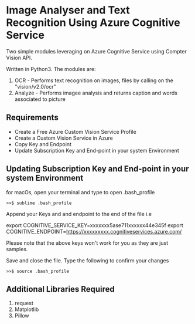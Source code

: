 # Image Analyser and Text Recognition Using Azure Cognitive Service

Two simple modules leveraging on Azure Cognitive Service using Compter Vision API. 

Written in Python3. The modules are:
1. OCR - Performs text recognition on images, files by calling on the "vision/v2.0/ocr"
2. Analyze - Performs imagee analysis and returns caption and words associated to picture


## Requirements
- Create a Free Azure Custom Vision Service Profile
- Create a Custom Vision Service in Azure
- Copy Key and Endpoint
- Update Subscription Key and End-point in your system Environment
                     


## Updating Subscription Key and End-point in your system Environment
for macOs, open your terminal and type to open .bash_profile
```properties
>>$ sublime .bash_profile
```  
Append your Keys and and endpoint to the end of the file i.e

export COGNITIVE_SERVICE_KEY=xxxxxxx5ase711xxxxxx44e345f 
export COGNITIVE_ENDPOINT=https://xxxxxxxxx.cognitiveservices.azure.com/

Please note that the above keys won't work for you as they are just samples.

Save and close the file. Type the following to confirm your changes
```properties
>>$ source .bash_profile
``` 


## Additional Libraries Required
1. request
2. Matplotlib
3. Pillow
